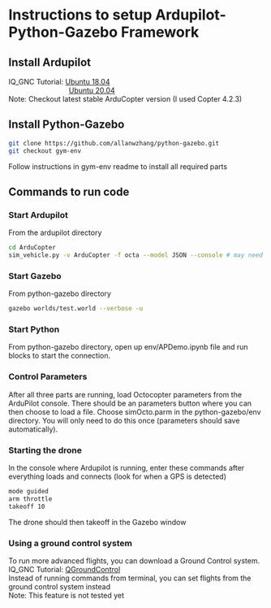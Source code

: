 # Instructions to setup Ardupilot-Python-Gazebo Framework
## Install Ardupilot
IQ_GNC Tutorial: [Ubuntu 18.04](https://github.com/Intelligent-Quads/iq_tutorials/blob/master/docs/Installing_Ardupilot.md)  
&ensp;&ensp;&ensp;&ensp;&ensp;&ensp;&ensp;&ensp;&ensp;&ensp;&ensp;&ensp;&ensp;&ensp;&ensp;&ensp;&ensp;[Ubuntu 20.04](https://github.com/Intelligent-Quads/iq_tutorials/blob/master/docs/Installing_Ardupilot_20_04.md)  
Note: Checkout latest stable ArduCopter version (I used Copter 4.2.3)  

## Install Python-Gazebo
```bash
git clone https://github.com/allanwzhang/python-gazebo.git
git checkout gym-env
```
Follow instructions in gym-env readme to install all required parts

## Commands to run code
### Start Ardupilot
From the ardupilot directory
```bash
cd ArduCopter
sim_vehicle.py -v ArduCopter -f octa --model JSON --console # may need run conda deactivate first
```
### Start Gazebo
From python-gazebo directory
```bash
gazebo worlds/test.world --verbose -u
```
### Start Python
From python-gazebo directory, open up env/APDemo.ipynb file and run blocks to start the connection.
### Control Parameters
After all three parts are running, load Octocopter parameters from the ArduPilot console. There should be an parameters button where you can then choose to load a file. Choose simOcto.parm in the python-gazebo/env directory. You will only need to do this once (parameters should save automatically).
### Starting the drone
In the console where Ardupilot is running, enter these commands after everything loads and connects (look for when a GPS is detected)
```bash
mode guided
arm throttle
takeoff 10
```
The drone should then takeoff in the Gazebo window
### Using a ground control system
To run more advanced flights, you can download a Ground Control system.  
IQ_GNC Tutorial: [QGroundControl](https://github.com/Intelligent-Quads/iq_tutorials/blob/master/docs/installing_qgc.md)  
Instead of running commands from terminal, you can set flights from the ground control system instead  
Note: This feature is not tested yet
